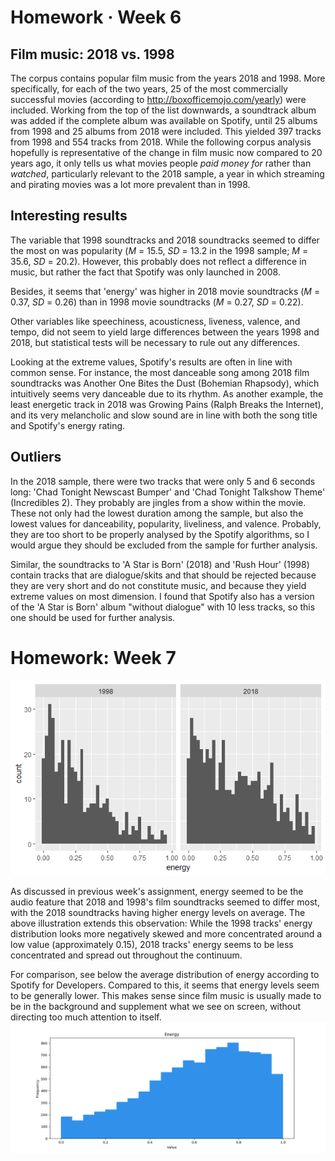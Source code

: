 # Homework · Week 6
## Film music: 2018 vs. 1998

The corpus contains popular film music from the years 2018 and 1998. More specifically, for each of the two years, 25 of the most commercially successful movies (according to http://boxofficemojo.com/yearly) were included. Working from the top of the list downwards, a soundtrack album was added if the complete album was available on Spotify, until 25 albums from 1998 and 25 albums from 2018 were included. This yielded 397 tracks from 1998 and 554 tracks from 2018. While the following corpus analysis hopefully is representative of the change in film music now compared to 20 years ago, it only tells us what movies people *paid money for* rather than *watched*, particularly relevant to the 2018 sample, a year in which streaming and pirating movies was a lot more prevalent than in 1998.

## Interesting results

The variable that 1998 soundtracks and 2018 soundtracks seemed to differ the most on was popularity (*M* = 15.5, *SD* = 13.2 in the 1998 sample; *M* = 35.6, *SD* = 20.2). However, this probably does not reflect a difference in music, but rather the fact that Spotify was only launched in 2008.

Besides, it seems that 'energy' was higher in 2018 movie soundtracks (*M* = 0.37, *SD* = 0.26) than in 1998 movie soundtracks (*M* = 0.27, *SD* = 0.22).

Other variables like speechiness, acousticness, liveness, valence, and tempo, did not seem to yield large differences between the years 1998 and 2018, but statistical tests will be necessary to rule out any differences.

Looking at the extreme values, Spotify's results are often in line with common sense. For instance, the most danceable song among 2018 film soundtracks was Another One Bites the Dust (Bohemian Rhapsody), which intuitively seems very danceable due to its rhythm. As another example, the least energetic track in 2018 was Growing Pains (Ralph Breaks the Internet), and its very melancholic and slow sound are in line with both the song title and Spotify's energy rating.

## Outliers

In the 2018 sample, there were two tracks that were only 5 and 6 seconds long: 'Chad Tonight Newscast Bumper' and 'Chad Tonight Talkshow Theme' (Incredibles 2). They probably are jingles from a show within the movie. These not only had the lowest duration among the sample, but also the lowest values for danceability, popularity, liveliness, and valence. Probably, they are too short to be properly analysed by the Spotify algorithms, so I would argue they should be excluded from the sample for further analysis.

Similar, the soundtracks to 'A Star is Born' (2018) and 'Rush Hour' (1998) contain tracks that are dialogue/skits and that should be rejected because they are very short and do not constitute music, and because they yield extreme values on most dimension. I found that Spotify also has a version of the 'A Star is Born' album "without dialogue" with 10 less tracks, so this one should be used for further analysis.

# Homework: Week 7
![Energy levels of 1998 vs. 2018's film music](energy.png)

As discussed in previous week's assignment, energy seemed to be the audio feature that 2018 and 1998's film soundtracks seemed to differ most, with the 2018 soundtracks having higher energy levels on average. The above illustration extends this observation: While the 1998 tracks' energy distribution looks more negatively skewed and more concentrated around a low value (approximately 0.15), 2018 tracks' energy seems to be less concentrated and spread out throughout the continuum.

For comparison, see below the average distribution of energy according to Spotify for Developers. Compared to this, it seems that energy levels seem to be generally lower. This makes sense since film music is usually made to be in the background and supplement what we see on screen, without directing too much attention to itself.
![Distribution of values for energy among Spotify tracks in general](energy_spotify.png)